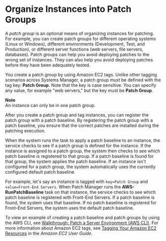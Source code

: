 # Organize Instances into Patch Groups<a name="sysman-patch-patchgroups"></a>

A *patch group* is an optional means of organizing instances for patching\. For example, you can create patch groups for different operating systems \(Linux or Windows\), different environments \(Development, Test, and Production\), or different server functions \(web servers, file servers, databases\)\. Patch groups can help you avoid deploying patches to the wrong set of instances\. They can also help you avoid deploying patches before they have been adequately tested\.

You create a patch group by using Amazon EC2 tags\. Unlike other tagging scenarios across Systems Manager, a patch group *must* be defined with the tag key: **Patch Group**\. Note that the key is case sensitive\. You can specify any value, for example "web servers," but the key must be **Patch Group**\.

**Note**  
An instance can only be in one patch group\.

After you create a patch group and tag instances, you can register the patch group with a patch baseline\. By registering the patch group with a patch baseline, you ensure that the correct patches are installed during the patching execution\.

When the system runs the task to apply a patch baseline to an instance, the service checks to see if a patch group is defined for the instance\. If the instance is assigned to a patch group, the system then checks to see which patch baseline is registered to that group\. If a patch baseline is found for that group, the system applies the patch baseline\. If an instance isn't configured for a patch group, the system automatically uses the currently configured default patch baseline\.

For example, let's say an instance is tagged with `key=Patch Group` and `value=Front-End Servers`\. When Patch Manager runs the **AWS\-RunPatchBaseline** task on that instance, the service checks to see which patch baseline is registered with Front\-End Servers\. If a patch baseline is found, the system uses that baseline\. If no patch baseline is registered for Front\-End Servers, the system uses the default patch baseline\. 

To view an example of creating a patch baseline and patch groups by using the AWS CLI, see [Walkthrough: Patch a Server Environment \(AWS CLI\)](sysman-patch-cliwalk.md)\. For more information about Amazon EC2 tags, see [Tagging Your Amazon EC2 Resources](https://docs.aws.amazon.com/AWSEC2/latest/UserGuide/Using_Tags.html) in the *Amazon EC2 User Guide*\.